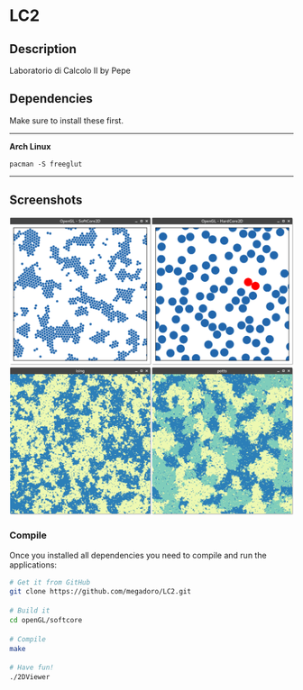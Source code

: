 # LC2

## Description
Laboratorio di Calcolo II by Pepe

## Dependencies
Make sure to install these first.

---

**Arch Linux**

    pacman -S freeglut

---

## Screenshots
![Image](/img/Screenshot1.png?raw=true "Softcore & HardCore")
![Image](/img/Screenshot2.png?raw=true "Ising & Potts")

### Compile
Once you installed all dependencies you need to compile and run the applications: 

```bash
# Get it from GitHub
git clone https://github.com/megadoro/LC2.git

# Build it
cd openGL/softcore

# Compile
make

# Have fun!
./2DViewer
```

